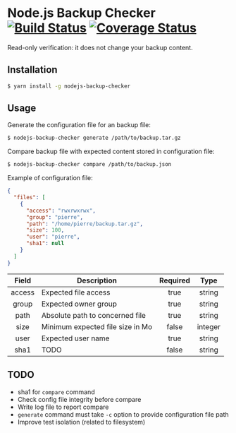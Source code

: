 # Node.js Backup Checker [![Build Status](https://travis-ci.org/FPierre/nodejs-backup-checker.svg?branch=master)](https://travis-ci.org/FPierre/nodejs-backup-checker) [![Coverage Status](https://coveralls.io/repos/fpierre/nodejs-backup-checker//badge.svg?branch=master)](https://coveralls.io/r/fpierre/nodejs-backup-checker/?branch=master)

Read-only verification: it does not change your backup content.

## Installation

```bash
$ yarn install -g nodejs-backup-checker
```

## Usage

Generate the configuration file for an backup file:

```bash
$ nodejs-backup-checker generate /path/to/backup.tar.gz
```

Compare backup file with expected content stored in configuration file:

```bash
$ nodejs-backup-checker compare /path/to/backup.json
```

Example of configuration file:

```json
{
  "files": [
    {
      "access": "rwxrwxrwx",
      "group": "pierre",
      "path": "/home/pierre/backup.tar.gz",
      "size": 100,
      "user": "pierre",
      "sha1": null
    }
  ]
}
```

| Field  | Description                      | Required | Type    |
| :----: | -------------------------------- | :------: | :-----: |
| access | Expected file access             | true     | string  |
| group  | Expected owner group             | true     | string  |
| path   | Absolute path to concerned file  | true     | string  |
| size   | Minimum expected file size in Mo | false    | integer |
| user   | Expected user name               | true     | string  |
| sha1   | TODO                             | false    | string  |

## TODO

* sha1 for `compare` command
* Check config file integrity before compare
* Write log file to report compare
* `generate` command must take `-c` option to provide configuration file path
* Improve test isolation (related to filesystem)
